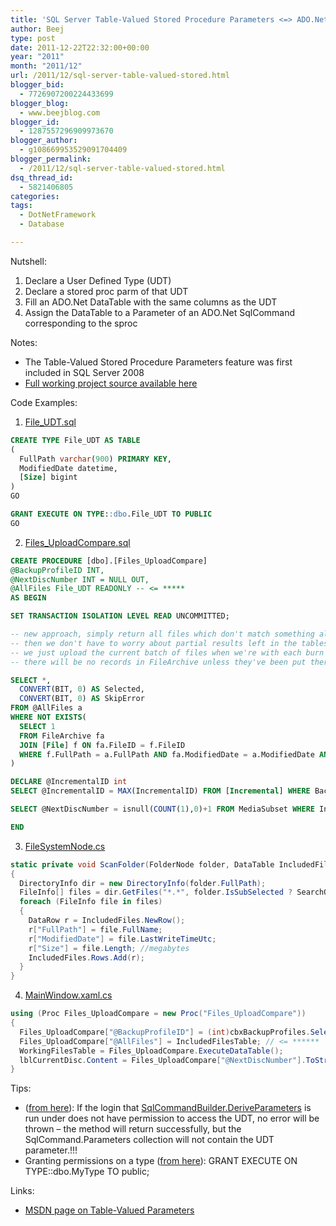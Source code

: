 ```yaml
---
title: 'SQL Server Table-Valued Stored Procedure Parameters <=> ADO.Net'
author: Beej
type: post
date: 2011-12-22T22:32:00+00:00
year: "2011"
month: "2011/12"
url: /2011/12/sql-server-table-valued-stored.html
blogger_bid:
  - 7726907200224433699
blogger_blog:
  - www.beejblog.com
blogger_id:
  - 1287557296909973670
blogger_author:
  - g108669953529091704409
blogger_permalink:
  - /2011/12/sql-server-table-valued-stored.html
dsq_thread_id:
  - 5821406805
categories:
tags:
  - DotNetFramework
  - Database

---
```

Nutshell:

  1. Declare a User Defined Type (UDT)
  2. Declare a stored proc parm of that UDT
  3. Fill an ADO.Net DataTable with the same columns as the UDT
  4. Assign the DataTable to a Parameter of an ADO.Net SqlCommand corresponding to the sproc

Notes:

  * The Table-Valued Stored Procedure Parameters feature was first included in SQL Server 2008
  * [Full working project source available here](https://code.google.com/p/yasbe/source/browse/trunk/#trunk)

Code Examples:

  1. [File_UDT.sql](https://code.google.com/p/yasbe/source/browse/trunk/DB/DBobj/File_UDT.sql)
  ```sql
  CREATE TYPE File_UDT AS TABLE
  (
    FullPath varchar(900) PRIMARY KEY,
    ModifiedDate datetime,
    [Size] bigint
  )
  GO

  GRANT EXECUTE ON TYPE::dbo.File_UDT TO PUBLIC
  GO
  ```

  2. [Files_UploadCompare.sql](https://code.google.com/p/yasbe/source/browse/trunk/DB/DBobj/Files_UploadCompare.sql)
  ```sql
  CREATE PROCEDURE [dbo].[Files_UploadCompare]
  @BackupProfileID INT,
  @NextDiscNumber INT = NULL OUT,
  @AllFiles File_UDT READONLY -- <= *****
  AS BEGIN

  SET TRANSACTION ISOLATION LEVEL READ UNCOMMITTED;

  -- new approach, simply return all files which don't match something already in the database
  -- then we don't have to worry about partial results left in the tables ...
  -- we just upload the current batch of files when we're with each burn and then start fresh with the next batch selection from there
  -- there will be no records in FileArchive unless they've been put there specifically as marking a "finalized" MediaSubset

  SELECT *,
    CONVERT(BIT, 0) AS Selected,
    CONVERT(BIT, 0) AS SkipError
  FROM @AllFiles a
  WHERE NOT EXISTS(
    SELECT 1
    FROM FileArchive fa
    JOIN [File] f ON fa.FileID = f.FileID
    WHERE f.FullPath = a.FullPath AND fa.ModifiedDate = a.ModifiedDate AND fa.Size = a.Size
  )

  DECLARE @IncrementalID int
  SELECT @IncrementalID = MAX(IncrementalID) FROM [Incremental] WHERE BackupProfileID = BackupProfileID

  SELECT @NextDiscNumber = isnull(COUNT(1),0)+1 FROM MediaSubset WHERE IncrementalID = @IncrementalID

  END
  ```

  3. [FileSystemNode.cs](https://code.google.com/p/yasbe/source/browse/trunk/App/FileSystemNode.cs)
  ```csharp
  static private void ScanFolder(FolderNode folder, DataTable IncludedFiles)
  {
    DirectoryInfo dir = new DirectoryInfo(folder.FullPath);
    FileInfo[] files = dir.GetFiles("*.*", folder.IsSubSelected ? SearchOption.TopDirectoryOnly : SearchOption.AllDirectories);
    foreach (FileInfo file in files)
    {
      DataRow r = IncludedFiles.NewRow();
      r["FullPath"] = file.FullName;
      r["ModifiedDate"] = file.LastWriteTimeUtc;
      r["Size"] = file.Length; //megabytes
      IncludedFiles.Rows.Add(r);
    }
  }
  ```

  4. [MainWindow.xaml.cs](https://code.google.com/p/yasbe/source/browse/trunk/App/MainWindow.xaml.cs)
  ```csharp
  using (Proc Files_UploadCompare = new Proc("Files_UploadCompare"))
  {
    Files_UploadCompare["@BackupProfileID"] = (int)cbxBackupProfiles.SelectedValue;
    Files_UploadCompare["@AllFiles"] = IncludedFilesTable; // <= ******
    WorkingFilesTable = Files_UploadCompare.ExecuteDataTable();
    lblCurrentDisc.Content = Files_UploadCompare["@NextDiscNumber"].ToString();
  }
  ```

Tips:

  * (<a href="https://msdn.microsoft.com/en-us/library/system.data.sqlclient.sqlcommandbuilder.deriveparameters.aspx#3" target="_blank">from here</a>): If the login that <a href="https://msdn.microsoft.com/en-us/library/system.data.sqlclient.sqlcommandbuilder.deriveparameters(v=vs.110).aspx" target="_blank">SqlCommandBuilder.DeriveParameters</a> is run under does not have permission to access the UDT, no error will be thrown &#8211; the method will return successfully, but the SqlCommand.Parameters collection will not contain the UDT parameter.!!!
  * Granting permissions on a type (<a href="https://www.sqlteam.com/article/sql-server-2008-table-valued-parameters" target="_blank">from here</a>): GRANT EXECUTE ON TYPE::dbo.MyType TO public;

Links:

  * <a href="https://msdn.microsoft.com/en-us/library/bb510489.aspx" target="_blank">MSDN page on Table-Valued Parameters</a>